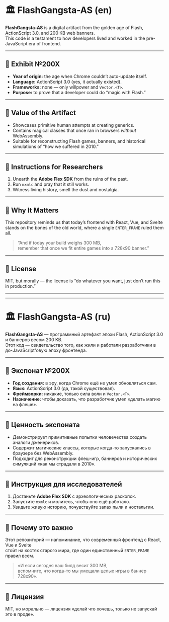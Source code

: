 # 🏛 FlashGangsta-AS (en)

**FlashGangsta-AS** is a digital artifact from the golden age of Flash, ActionScript 3.0, and 200 KB web banners.  
This code is a testament to how developers lived and worked in the pre-JavaScript era of frontend.  

---

## 📜 Exhibit №200X

- **Year of origin:** the age when Chrome couldn’t auto-update itself.  
- **Language:** ActionScript 3.0 (yes, it actually existed).  
- **Frameworks:** none — only willpower and `Vector.<T>`.  
- **Purpose:** to prove that a developer could do “magic with Flash.”  

---

## 🧩 Value of the Artifact

- Showcases primitive human attempts at creating generics.  
- Contains magical classes that once ran in browsers *without* WebAssembly.  
- Suitable for reconstructing Flash games, banners, and historical simulations of “how we suffered in 2010.”  

---

## 🔬 Instructions for Researchers

1. Unearth the **Adobe Flex SDK** from the ruins of the past.  
2. Run `mxmlc` and pray that it still works.  
3. Witness living history, smell the dust and nostalgia.  

---

## 🏺 Why It Matters

This repository reminds us that today’s frontend with React, Vue, and Svelte  
stands on the bones of the old world, where a single `ENTER_FRAME` ruled them all.  

> “And if today your build weighs 300 MB,  
> remember that once we fit entire games into a 728x90 banner.”  

---

## 📌 License

MIT, but morally — the license is “do whatever you want, just don’t run this in production.”

---

---

# 🏛 FlashGangsta-AS (ru)

**FlashGangsta-AS** — программный артефакт эпохи Flash, ActionScript 3.0 и баннеров весом 200 KB.  
Этот код — свидетельство того, как жили и работали разработчики в до-JavaScript'овую эпоху фронтенда.  

---

## 📜 Экспонат №200X

- **Год создания:** в эру, когда Chrome ещё не умел обновляться сам.  
- **Язык:** ActionScript 3.0 (да, такой существовал).  
- **Фреймворки:** никакие, только сила воли и `Vector.<T>`.  
- **Назначение:** чтобы доказать, что разработчик умел «делать магию на флеше».  

---

## 🧩 Ценность экспоната

- Демонстрирует примитивные попытки человечества создать аналоги дженериков.  
- Содержит магические классы, которые когда-то запускались в браузере без WebAssembly.  
- Подходит для реконструкции флеш-игр, баннеров и исторических симуляций «как мы страдали в 2010».  

---

## 🔬 Инструкция для исследователей

1. Достаньте **Adobe Flex SDK** с археологических раскопок.  
2. Запустите `mxmlc` и молитесь, чтобы оно ещё работало.  
3. Увидьте живую историю, почувствуйте запах пыли и ностальгии.  

---

## 🏺 Почему это важно

Этот репозиторий — напоминание, что современный фронтенд с React, Vue и Svelte  
сто́ит на костях старого мира, где один единственный `ENTER_FRAME` правил всем.  

> «И если сегодня ваш билд весит 300 MB,  
> вспомните, что когда-то мы умещали целые игры в баннер 728x90».  

---

## 📌 Лицензия

MIT, но морально — лицензия «делай что хочешь, только не запускай это в проде».  


